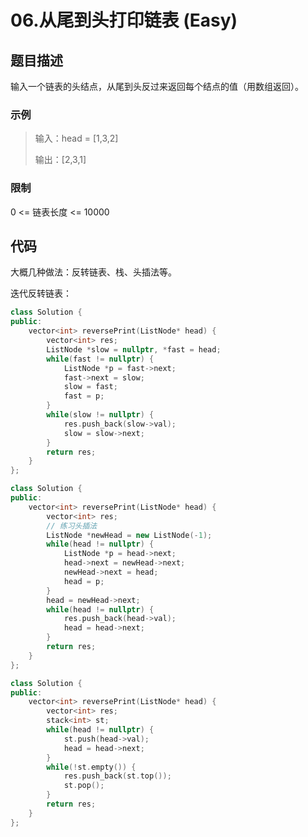 # 06.从尾到头打印链表 (Easy)

## 题目描述

输入一个链表的头结点，从尾到头反过来返回每个结点的值（用数组返回）。

### 示例

> 输入：head = [1,3,2]
> 
> 输出：[2,3,1]

### 限制

0 <= 链表长度 <= 10000

## 代码

大概几种做法：反转链表、栈、头插法等。

迭代反转链表：

```c++ tab="迭代反转链表"
class Solution {
public:
    vector<int> reversePrint(ListNode* head) {
        vector<int> res;
        ListNode *slow = nullptr, *fast = head;
        while(fast != nullptr) {
            ListNode *p = fast->next;
            fast->next = slow;
            slow = fast;
            fast = p;
        }      
        while(slow != nullptr) {
            res.push_back(slow->val);
            slow = slow->next;
        }  
        return res;
    }
};
```

```c++ tab="头插法"
class Solution {
public:
    vector<int> reversePrint(ListNode* head) {
        vector<int> res;
        // 练习头插法
        ListNode *newHead = new ListNode(-1);
        while(head != nullptr) {
            ListNode *p = head->next;
            head->next = newHead->next;
            newHead->next = head;
            head = p;
        }
        head = newHead->next;
        while(head != nullptr) {
            res.push_back(head->val);
            head = head->next;
        }
        return res;
    }
};
```

```c++ tab="栈"
class Solution {
public:
    vector<int> reversePrint(ListNode* head) {
        vector<int> res;
        stack<int> st;
        while(head != nullptr) {
            st.push(head->val);
            head = head->next;
        }
        while(!st.empty()) {
            res.push_back(st.top());
            st.pop();
        }
        return res;
    }
};
```